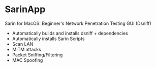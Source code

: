 # SarinApp
Sarin for MacOS: Beginner's Network Penetration Testing GUI (Dsniff)
- Automatically builds and installs dsniff + dependencies
- Automatically installs Sarin Scripts
- Scan LAN
- MITM attacks
- Packet Sniffing/Filtering
- MAC Spoofing
